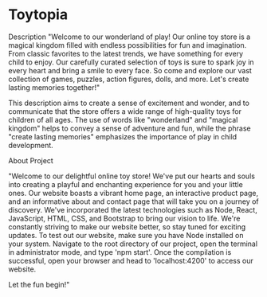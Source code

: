 # Toytopia

Description 
"Welcome to our wonderland of play! Our online toy store is a magical kingdom filled with endless possibilities for fun and imagination. 
From classic favorites to the latest trends, we have something for every child to enjoy. 
Our carefully curated selection of toys is sure to spark joy in every heart and bring a smile to every face.
So come and explore our vast collection of games, puzzles, action figures, dolls, and more. Let's create lasting memories together!"

This description aims to create a sense of excitement and wonder, and to communicate that the store offers a wide range of high-quality toys for children of all ages.
The use of words like "wonderland" and "magical kingdom" helps to convey a sense of adventure and fun, while the phrase "create lasting memories" emphasizes the importance of play in child development.



About Project

"Welcome to our delightful online toy store! We've put our hearts and souls into creating a playful and enchanting experience for you and your little ones.
Our website boasts a vibrant home page, an interactive product page, and an informative about and contact page that will take you on a journey of discovery. 
We've incorporated the latest technologies such as Node, React, JavaScript, HTML, CSS, and Bootstrap to bring our vision to life.
We're constantly striving to make our website better, so stay tuned for exciting updates. 
To test out our website, make sure you have Node installed on your system. 
Navigate to the root directory of our project, open the terminal in administrator mode, and type 'npm start'. 
Once the compilation is successful, open your browser and head to 'localhost:4200' to access our website. 

Let the fun begin!"
